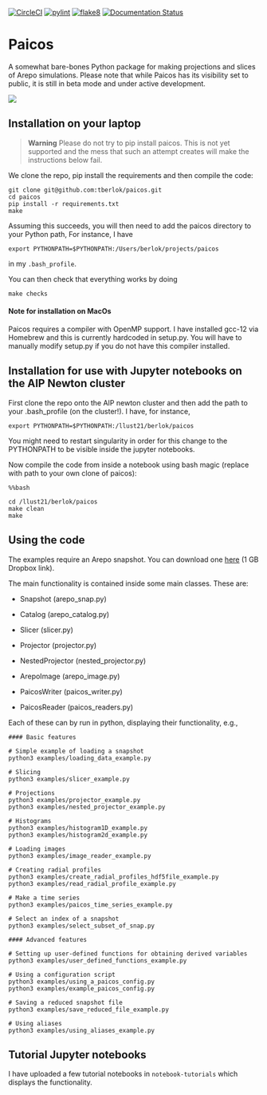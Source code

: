 [![CircleCI](https://dl.circleci.com/status-badge/img/gh/tberlok/paicos/tree/main.svg?style=svg&circle-token=dbdb37aa907d919a167a8ef5ccf197c0d358c300)](https://dl.circleci.com/status-badge/redirect/gh/tberlok/paicos/tree/main)
[![pylint](https://github.com/tberlok/paicos/actions/workflows/pylint.yml/badge.svg)](
https://github.com/tberlok/paicos/actions/workflows/pylint.yml)
[![flake8](https://github.com/tberlok/paicos/actions/workflows/flake8.yml/badge.svg)](
https://github.com/tberlok/paicos/actions/workflows/flake8.yml)
[![Documentation Status](https://readthedocs.org/projects/paicos/badge/?version=latest)](https://paicos.readthedocs.io/en/latest/?badge=latest)


# Paicos

A somewhat bare-bones Python package for making projections and slices of
Arepo simulations. Please note that while Paicos has its visibility set to
public, it is still in beta mode and under active development.

<img src="images/Z24_snap130_wide_projection_notnested.jpg" width="auto">


## Installation on your laptop

> **Warning**
Please do not try to pip install paicos. This is not yet supported and the mess that such an attempt creates will make the instructions below fail.

We clone the repo, pip install the requirements and then compile the code:

```
git clone git@github.com:tberlok/paicos.git
cd paicos
pip install -r requirements.txt
make
```

Assuming this succeeds, you will then need to add the paicos directory to your Python path,
For instance, I have
```
export PYTHONPATH=$PYTHONPATH:/Users/berlok/projects/paicos
```
in my `.bash_profile`.

You can then check that everything works by doing
```
make checks
```

#### Note for installation on MacOs

Paicos requires a compiler with OpenMP support. I have installed gcc-12 via Homebrew and this is currently hardcoded in setup.py. You will have to manually modify setup.py if you do not have this compiler installed.

## Installation for use with Jupyter notebooks on the AIP Newton cluster

First clone the repo onto the AIP newton cluster and then add the path
to your .bash_profile (on the cluster!). I have, for instance,

```
export PYTHONPATH=$PYTHONPATH:/llust21/berlok/paicos
```
You might need to restart singularity in order for this change to the PYTHONPATH to be visible inside the jupyter notebooks.

Now compile the code from inside a notebook using bash magic (replace with
path to your own clone of paicos):

```
%%bash

cd /llust21/berlok/paicos
make clean
make
```

## Using the code

The examples require an Arepo snapshot. You can download one [here](https://www.dropbox.com/sh/xdmqpc72jprtfs7/AADTmM12Zqc4K5--R5OTb4oCa?dl=0) (1 GB Dropbox link).

The main functionality is contained inside some main classes. These are:

- Snapshot (arepo_snap.py)

- Catalog (arepo_catalog.py)

- Slicer (slicer.py)

- Projector (projector.py)

- NestedProjector (nested_projector.py)

- ArepoImage (arepo_image.py)

- PaicosWriter (paicos_writer.py)

- PaicosReader (paicos_readers.py)

Each of these can by run in python, displaying their functionality, e.g.,

```
#### Basic features

# Simple example of loading a snapshot
python3 examples/loading_data_example.py

# Slicing
python3 examples/slicer_example.py

# Projections
python3 examples/projector_example.py
python3 examples/nested_projector_example.py

# Histograms
python3 examples/histogram1D_example.py
python3 examples/histogram2d_example.py

# Loading images
python3 examples/image_reader_example.py

# Creating radial profiles
python3 examples/create_radial_profiles_hdf5file_example.py
python3 examples/read_radial_profile_example.py

# Make a time series
python3 examples/paicos_time_series_example.py

# Select an index of a snapshot
python3 examples/select_subset_of_snap.py

#### Advanced features

# Setting up user-defined functions for obtaining derived variables
python3 examples/user_defined_functions_example.py

# Using a configuration script
python3 examples/using_a_paicos_config.py
python3 examples/example_paicos_config.py

# Saving a reduced snapshot file
python3 examples/save_reduced_file_example.py

# Using aliases
python3 examples/using_aliases_example.py
```

## Tutorial Jupyter notebooks

I have uploaded a few tutorial notebooks in `notebook-tutorials` which
displays the functionality.




